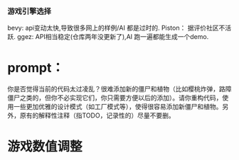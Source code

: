 ### 游戏引擎选择
bevy:
api变动太快,导致很多网上的样例/AI 都是过时的.
Piston：
据评价社区不活跃.
ggez:
API相当稳定(仓库两年没更新了),AI 跑一遍都能生成一个demo.

# prompt：
你是否觉得当前的代码太过凌乱？很难添加新的僵尸和植物（比如樱桃炸弹，路障僵尸之类的，但你不必实现它们，你只需要方便以后的添加）。请你重构代码，使用一些更加优雅的设计模式（如工厂模式等），使得很容易添加新僵尸和植物。另外，原有的解释性注释（指TODO，记录性的）尽量不要删。

# 游戏数值调整
